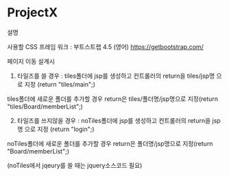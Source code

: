 # ProjectX


설명


사용할 CSS 프레임 워크 : 부트스트랩 4.5 (영어)
https://getbootstrap.com/


페이지 이동 설계시 
1. 타일즈를 쓸 경우 : tiles폴더에 jsp를 생성하고 컨트롤러의 return을 tiles/jsp명 으로 지정 (return "tiles/main";)

tiles폴더에 새로운 폴더를 추가할 경우 return은 tiles/폴더명/jsp명으로 지정(return "tiles/Board/memberList";)

2. 타일즈를 쓰지않을 경우 : noTiles폴더에 jsp를 생성하고 컨트롤러의 return을 jsp명 으로 지정 (return "login";)

noTiles폴더에 새로운 폴더를 추가할 경우 return은 폴더명/jsp명으로 지정(return "Board/memberList";)

(noTiles에서 jqeury를 쓸 때는 jquery소스코드 필요)
